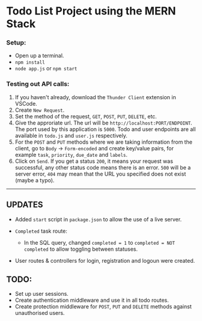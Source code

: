 # Todo List Project using the MERN Stack

### Setup: 
- Open up a terminal.
- `npm install`
- `node app.js` or `npm start`

### Testing out API calls: 
1) If you haven't already, download the `Thunder Client` extension in VSCode.
2) Create `New Request`.
3) Set the method of the request, `GET`, `POST`, `PUT`, `DELETE`, etc.
4) Give the approriate url. The url will be `http://localhost:PORT/ENDPOINT`. The port used by this application is `5000`. Todo and user endpoints are all available in `todo.js` and `user.js` respectively.
5) For the `POST` and `PUT` methods where we are taking information from the client, go to `Body` -> `Form-encoded` and create key/value pairs, for example `task`, `priority`, `due_date` and `labels`.
6) Click on `Send`. If you get a status `200`, it means your request was successful, any other status code means there is an error. `500` will be a server error, `404` may mean that the URL you specified does not exist (maybe a typo).

<hr/>

## UPDATES
- Added `start` script in `package.json` to allow the use of a live server.

- `Completed` task route:
  - In the SQL query, changed `completed = 1` to `completed = NOT completed` to allow toggling between statuses.

- User routes & controllers for login, registration and logoun were created.

## TODO: 
- Set up user sessions.
- Create authentication middleware and use it in all todo routes.
- Create protection middleware for `POST`, `PUT` and `DELETE` methods against unauthorised users. 
  